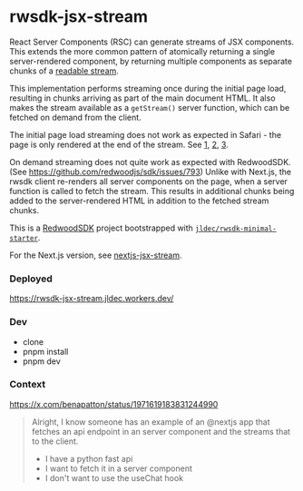 # rwsdk-jsx-stream

React Server Components (RSC) can generate streams of JSX components. This extends the more common pattern of atomically returning a single server-rendered component, by returning multiple components as separate chunks of a [readable stream](https://developer.mozilla.org/en-US/docs/Web/API/ReadableStream).

This implementation performs streaming once during the initial page load, resulting in chunks arriving as part of the main document HTML. It also makes the stream available as a `getStream()` server function, which can be fetched on demand from the client.

The initial page load streaming does not work as expected in Safari - the page is only rendered at the end of the stream. See [1](https://github.com/vercel/next.js/issues/51033), [2](https://github.com/vercel/next.js/issues/52444), [3](https://bugs.webkit.org/show_bug.cgi?id=252413).

On demand streaming does not quite work as expected with RedwoodSDK. (See https://github.com/redwoodjs/sdk/issues/793) Unlike with Next.js, the rwsdk client re-renders all server components on the page, when a server function is called to fetch the stream. This results in additional chunks being added to the server-rendered HTML in addition to the fetched stream chunks.

This is a [RedwoodSDK](https://docs.rwsdk.com/) project bootstrapped with [`jldec/rwsdk-minimal-starter`](https://github.com/jldec/rwsdk-minimal-starter).

For the Next.js version, see [nextjs-jsx-stream](https://github.com/jldec/next-jsx-stream).

### Deployed
https://rwsdk-jsx-stream.jldec.workers.dev/

### Dev
- clone
- pnpm install
- pnpm dev

### Context
https://x.com/benapatton/status/1971619183831244990

> Alright, I know someone has an example of an @nextjs
> app that fetches an api endpoint in an server component and the streams that to the client.
>
> - I have a python fast api
> - I want to fetch it in a server component
> - I don't want to use the useChat hook
